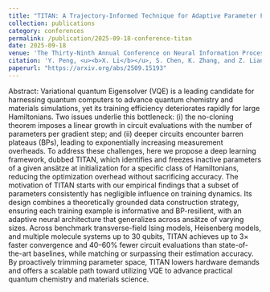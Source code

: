 ```yaml
---
title: "TITAN: A Trajectory-Informed Technique for Adaptive Parameter Freezing in Large-Scale VQE"
collection: publications
category: conferences
permalink: /publication/2025-09-18-conference-titan
date: 2025-09-18
venue: 'The Thirty-Ninth Annual Conference on Neural Information Processing Systems (NeurIPS 2025)'
citation: 'Y. Peng, <u><b>X. Li</b></u>, S. Chen, K. Zhang, and Z. Liang, Y. Wang, and Y. Du. Waiting for proceedings'
paperurl: "https://arxiv.org/abs/2509.15193"
---
```


Abstract: Variational quantum Eigensolver (VQE) is a leading candidate for harnessing quantum computers to advance quantum chemistry and materials simulations, yet its
training efficiency deteriorates rapidly for large Hamiltonians. Two issues underlie
this bottleneck: (i) the no-cloning theorem imposes a linear growth in circuit evaluations with the number of parameters per gradient step; and (ii) deeper circuits
encounter barren plateaus (BPs), leading to exponentially increasing measurement
overheads. To address these challenges, here we propose a deep learning framework, dubbed TITAN, which identifies and freezes inactive parameters of a given
ansätze at initialization for a specific class of Hamiltonians, reducing the optimization overhead without sacrificing accuracy. The motivation of TITAN starts with our
empirical findings that a subset of parameters consistently has negligible influence
on training dynamics. Its design combines a theoretically grounded data construction strategy, ensuring each training example is informative and BP-resilient, with
an adaptive neural architecture that generalizes across ansätze of varying sizes.
Across benchmark transverse-field Ising models, Heisenberg models, and multiple
molecule systems up to 30 qubits, TITAN achieves up to 3× faster convergence and
40–60% fewer circuit evaluations than state-of-the-art baselines, while matching or
surpassing their estimation accuracy. By proactively trimming parameter space,
TITAN lowers hardware demands and offers a scalable path toward utilizing VQE
to advance practical quantum chemistry and materials science.
